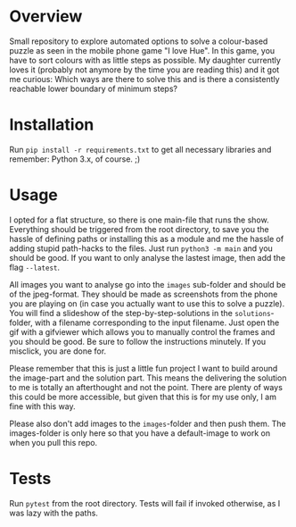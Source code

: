 # Overview

Small repository to explore automated options to solve a colour-based puzzle as seen in the mobile phone game "I love Hue".
In this game, you have to sort colours with as little steps as possible. My daughter currently loves it (probably not anymore by the time you are reading this) and it got me curious: Which ways are there to solve this and is there a consistently reachable lower boundary of minimum steps?

# Installation

Run `pip install -r requirements.txt` to get all necessary libraries and remember: Python 3.x, of course. ;)

# Usage

I opted for a flat structure, so there is one main-file that runs the show. Everything should be triggered from the root directory, to save you the hassle of defining paths or installing this as a module and me the hassle of adding stupid path-hacks to the files.
Just run `python3 -m main` and you should be good. If you want to only analyse the lastest image, then add the flag `--latest`.

All images you want to analyse go into the `images` sub-folder and should be of the jpeg-format. They should be made as screenshots from the phone you are playing on (in case you actually want to use this to solve a puzzle).
You will find a slideshow of the step-by-step-solutions in the `solutions`-folder, with a filename corresponding to the input filename. Just open the gif with a gifviewer which allows you to manually control the frames and you should be good.
Be sure to follow the instructions minutely. If you misclick, you are done for.

Please remember that this is just a little fun project I want to build around the image-part and the solution part. This means the delivering the solution to me is totally an afterthought and not the point. There are plenty of ways this could be more accessible, but given that this is for my use only, I am fine with this way.

Please also don't add images to the `images`-folder and then push them. The images-folder is only here so that you have a default-image to work on when you pull this repo.

# Tests

Run `pytest` from the root directory. Tests will fail if invoked otherwise, as I was lazy with the paths.

